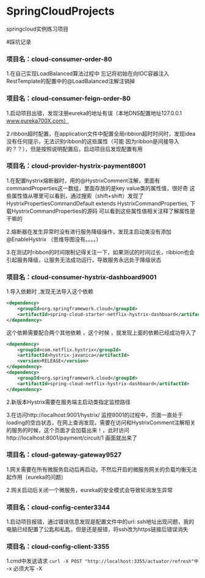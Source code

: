 # SpringCloudProjects
springcloud实例练习项目

#踩坑记录

### **项目名：cloud-consumer-order-80**

1.在自己实现LoadBalanced算法过程中 忘记将初始在向IOC容器注入RestTemplate的配置中的@LoadBalanced注解注销掉



### **项目名：cloud-consumer-feign-order-80**

1.启动项目出错，发现注册eureka的地址有误（本地DNS配置地址127.0.0.1 www.eureka700X.com）

2.ribbon超时配置，在application文件中配置全局ribbion超时时间时，发现idea没有任何提示，无法识别ribbon的这些属性（可能
因为ribbon是间接导入的？？），但是按照说明配置后，启动项目后发现配置有用

### **项目名：cloud-provider-hystrix-payment8001**

1.在配置hystrix熔断器时，用的@HystrixComment注解，里面有commandProperties这一数组，里面存放的是key value类的属性值，很好奇
这些属性值从哪里可以看到，通过搜索（shift+shift）发现了HystrixPropertiesCommandDefault extends HystrixCommandProperties,
下载HystrixCommandProperties的源码 可以看到这些属性值相关注释了解属性是干嘛的

2.熔断器在发生异常时没有进行服务降级操作，发现主启动类没有添加@EnableHystrix （思维导图没有。。。。）

3.在测试时ribbon的时间限制记得关注一下，如果测试的时间过长，ribbion也会引起服务降级，让服务无法成功运行，导致服务永远处于降级状态

### **项目名**：cloud-consumer-hystrix-dashboard9001

1.导入依赖时 ,发现无法导入这个依赖

```xml
<dependency>
    <groupId>org.springframework.cloud</groupId>
    <artifactId>spring-cloud-starter-netflix-hystrix-dashboard</artifactId>
</dependency>
```

这个依赖需要配合两个其他依赖 ，这个时候 ，就发现上面的依赖已经成功导入了

```xml
<dependency>
    <groupId>com.netflix.hystrix</groupId>
    <artifactId>hystrix-javanica</artifactId>
    <version>RELEASE</version>
</dependency>
<dependency>
    <groupId>org.springframework.cloud</groupId>
    <artifactId>spring-cloud-netflix-hystrix-dashboard</artifactId>
</dependency>
```

2.新版本Hystrix需要在服务端主启动类指定监控路径

3.在访问http://localhost:9001/hystrix/ 监控8001的过程中，页面一直处于loading的空白状态，在网上查询发现，需要在访问和HystrixComment注解相关
的服务的时候，这个页面才会加载出来！，此时访问http://localhost:8001/payment/circuit/1  画面就出来了

### **项目名**：cloud-gateway-gateway9527

1.网关需要在所有微服务启动后再启动，不然后开启的微服务网关的负载均衡无法起作用（eureka的问题）

2.网关启动后关闭一个微服务，eureka的安全模式会导致轮询发生异常


### **项目名**：cloud-config-center3344

1.启动项目报错，通过错误信息发现是配置文件中的url: ssh地址出现问题，我的电脑已经配置了公匙和私匙，但是还是报错，将ssh改为https链接后错误消失

### **项目名**：cloud-config-client-3355

1.cmd中发送请求  ``` curl -X POST "http://localhost:3355/actuator/refresh"中  ``` -x 必须大写 -X